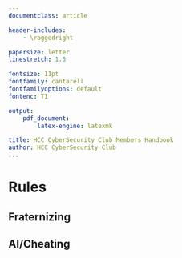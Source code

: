 ```yaml
---
documentclass: article

header-includes:
    - \raggedright

papersize: letter
linestretch: 1.5

fontsize: 11pt
fontfamily: cantarell
fontfamilyoptions: default
fontenc: T1

output:
    pdf_document:
        latex-engine: latexmk

title: HCC CyberSecurity Club Members Handbook
author: HCC CyberSecurity Club
...
```


# Rules

## Fraternizing
## AI/Cheating
